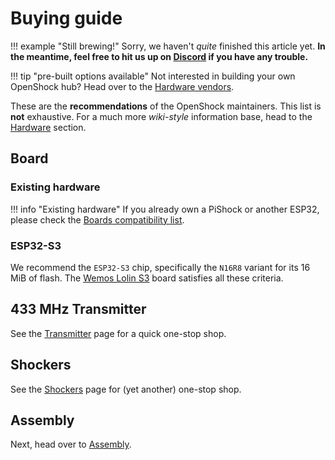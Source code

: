 
# Buying guide

!!! example "Still brewing!"
    Sorry, we haven't *quite* finished this article yet. **In the meantime, feel free to hit us up on [Discord](https://discord.gg/OpenShock) if you have any trouble.**

!!! tip "pre-built options available"
    Not interested in building your own OpenShock hub? Head over to the [Hardware vendors](../vendors/hardware/index.md).

These are the **recommendations** of the OpenShock maintainers. This list is **not** exhaustive. For a much more *wiki-style* information base, head to the [Hardware](../hardware/boards/index.md) section.

## Board

### Existing hardware

!!! info "Existing hardware"
    If you already own a PiShock or another ESP32, please check the [Boards compatibility list](../hardware/boards/index.md).

### ESP32-S3

We recommend the `ESP32-S3` chip, specifically the `N16R8` variant for its 16 MiB of flash. The [Wemos Lolin S3](../hardware/boards/wemos/lolin-s3.md) board satisfies all these criteria.

## 433 MHz Transmitter

See the [Transmitter](../hardware/transmitter/index.md) page for a quick one-stop shop.

## Shockers

See the [Shockers](../hardware/shockers/index.md) page for (yet another) one-stop shop.

## Assembly

Next, head over to [Assembly](../diy/assembling.md).
